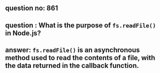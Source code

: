
      
## question no: 861

## question : What is the purpose of `fs.readFile()` in Node.js?

## answer: `fs.readFile()` is an asynchronous method used to read the contents of a file, with the data returned in the callback function.
      